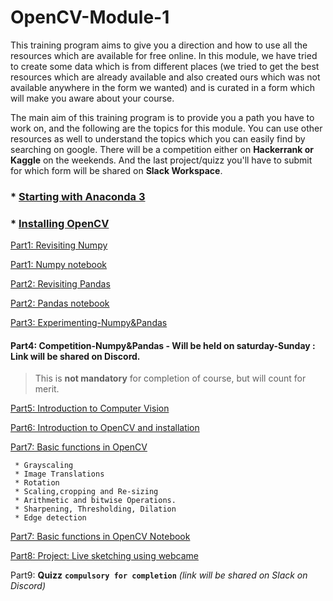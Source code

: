 # OpenCV-Module-1

This training program aims to give you a direction and how to use all the resources which are available for free online. In this module, we have tried to create some data which is from different places (we tried to get the best resources which are already available and also created ours which was not available anywhere in the form we wanted) and is curated in a form which will make you aware about your course.

The main aim of this training program is to provide you a path you have to work on, and the following are the topics for this module. You can use other resources as well to understand the topics which you can easily find by searching on google. There will be a competition either on **Hackerrank or Kaggle** on the weekends. And the last project/quizz you'll have to submit for which form will be shared on **Slack Workspace**.

### * <a href="https://www.youtube.com/watch?v=Q-iC4VaW8ZA" target="_blank">Starting with Anaconda 3<a>
### * <a href="https://www.youtube.com/watch?v=O8g_6sVHwEc" target="_blank">Installing OpenCV<a>


[Part1: Revisiting Numpy](Part1.md)

[Part1: Numpy notebook](Part1.ipynb)

[Part2: Revisiting Pandas](part2.md)

[Part2: Pandas notebook](part2.ipynb)

<a href="https://github.com/DevIncept/OpenCV/tree/master/Part%20-%203" target="_blank">Part3: Experimenting-Numpy&Pandas</a>

#### Part4: Competition-Numpy&Pandas - Will be held on saturday-Sunday : Link will be shared on Discord.
> This is **not mandatory** for completion of course, but will count for merit. 
     

[Part5: Introduction to Computer Vision](part5.md)

[Part6: Introduction to OpenCV and installation](part6.md)

[Part7: Basic functions in OpenCV](part7.md)

     * Grayscaling
     * Image Translations
     * Rotation
     * Scaling,cropping and Re-sizing
     * Arithmetic and bitwise Operations.
     * Sharpening, Thresholding, Dilation
     * Edge detection

[Part7: Basic functions in OpenCV Notebook](https://github.com/Learn-Write-Repeat/Open-contributions/blob/master/Chirag_OpenCV_BasicFunctionsInOpenCV.ipynb)

[Part8: Project: Live sketching using webcame](https://github.com/Learn-Write-Repeat/Contribution-program/blob/master/intern-basics/Part-5%20Simplesketchapp.md)

Part9: **Quizz** **`compulsory for completion`** *(link will be shared on Slack on Discord)* 
